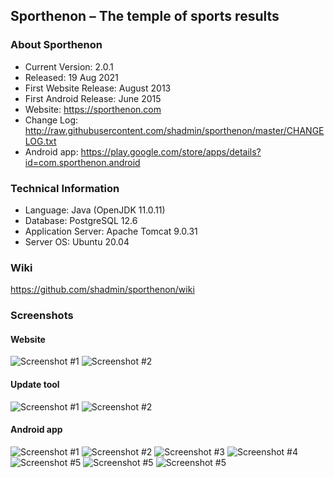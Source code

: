## Sporthenon – The temple of sports results
### About Sporthenon
<ul>
<li>Current Version: 2.0.1</li>
<li>Released: 19 Aug 2021</li>
<li>First Website Release: August 2013</li>
<li>First Android Release: June 2015</li>
<li>Website: <a href="https://sporthenon.com/">https://sporthenon.com</a></li>
<li>Change Log: <a href="http://raw.githubusercontent.com/shadmin/sporthenon/master/CHANGELOG.txt">http://raw.githubusercontent.com/shadmin/sporthenon/master/CHANGELOG.txt</a></li>
<li>Android app: <a href="https://play.google.com/store/apps/details?id=com.sporthenon.android">https://play.google.com/store/apps/details?id=com.sporthenon.android</a></li>
</ul>

### Technical Information
<ul>
<li>Language: Java (OpenJDK 11.0.11)</li>
<li>Database: PostgreSQL 12.6</li>
<li>Application Server: Apache Tomcat 9.0.31</li>
<li>Server OS: Ubuntu 20.04</li>
</ul>

### Wiki
<a href="https://github.com/shadmin/sporthenon/wiki">https://github.com/shadmin/sporthenon/wiki</a>

### Screenshots

#### Website
![Screenshot #1](https://github.com/shadmin/sporthenon/blob/master/res/Screenshots/sc9_2-0-0.png?raw=true "Screenshot #1")
![Screenshot #2](https://github.com/shadmin/sporthenon/blob/master/res/Screenshots/sc10_2-0-0.png?raw=true "Screenshot #2")

#### Update tool
![Screenshot #1](https://github.com/shadmin/sporthenon/blob/master/res/Screenshots/Tool/sc1.png?raw=true "Screenshot #1")
![Screenshot #2](https://github.com/shadmin/sporthenon/blob/master/res/Screenshots/Tool/sc2.png?raw=true "Screenshot #2")

#### Android app
![Screenshot #1](https://github.com/shadmin/sporthenon/blob/master/res/Screenshots/Android%20V2.2/sc1.png?raw=true "Screenshot #1")
![Screenshot #2](https://github.com/shadmin/sporthenon/blob/master/res/Screenshots/Android%20V2.2/sc2.png?raw=true "Screenshot #2")
![Screenshot #3](https://github.com/shadmin/sporthenon/blob/master/res/Screenshots/Android%20V2.2/sc3.png?raw=true "Screenshot #3")
![Screenshot #4](https://github.com/shadmin/sporthenon/blob/master/res/Screenshots/Android%20V2.2/sc4.png?raw=true "Screenshot #4")
![Screenshot #5](https://github.com/shadmin/sporthenon/blob/master/res/Screenshots/Android%20V2.2/sc5.png?raw=true "Screenshot #5")
![Screenshot #5](https://github.com/shadmin/sporthenon/blob/master/res/Screenshots/Android%20V2.2/sc6.png?raw=true "Screenshot #6")
![Screenshot #5](https://github.com/shadmin/sporthenon/blob/master/res/Screenshots/Android%20V2.2/sc7.png?raw=true "Screenshot #7")